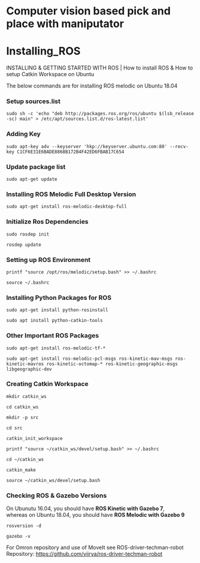 # Computer vision based pick and place with maniputator


# Installing_ROS
INSTALLING & GETTING STARTED WITH ROS | How to install ROS & How to setup Catkin Workspace on Ubuntu

The below commands are for installing ROS melodic on Ubuntu 18.04 </br>


### Setup sources.list
```
sudo sh -c 'echo "deb http://packages.ros.org/ros/ubuntu $(lsb_release -sc) main" > /etc/apt/sources.list.d/ros-latest.list'
```

### Adding Key
```
sudo apt-key adv --keyserver 'hkp://keyserver.ubuntu.com:80' --recv-key C1CF6E31E6BADE8868B172B4F42ED6FBAB17C654
```

### Update package list
```
sudo apt-get update
```

### Installing ROS Melodic Full Desktop Version
```
sudo apt-get install ros-melodic-desktop-full
```

### Initialize Ros Dependencies
```
sudo rosdep init
```
```
rosdep update
```

### Setting up ROS Environment
```
printf "source /opt/ros/melodic/setup.bash" >> ~/.bashrc
```
```
source ~/.bashrc
```

### Installing Python Packages for ROS
```
sudo apt-get install python-rosinstall
```
```
sudo apt install python-catkin-tools
```

### Other Important ROS Packages
```
sudo apt-get install ros-melodic-tf-*
```
```
sudo apt-get install ros-melodic-pcl-msgs ros-kinetic-mav-msgs ros-kinetic-mavros ros-kinetic-octomap-* ros-kinetic-geographic-msgs libgeographic-dev
```

### Creating Catkin Workspace
```
mkdir catkin_ws
```
```
cd catkin_ws
```
```
mkdir -p src
```
```
cd src
```
```
catkin_init_workspace
```
```
printf "source ~/catkin_ws/devel/setup.bash" >> ~/.bashrc
```
```
cd ~/catkin_ws
```
```
catkin_make
```
```
source ~/catkin_ws/devel/setup.bash
```

### Checking ROS & Gazebo Versions
On Ubunutu 16.04, you should have **ROS Kinetic with Gazebo 7**, </br>
whereas on Ubuntu 18.04, you should have **ROS Melodic with Gazebo 9**
```
rosversion -d
```
```
gazebo -v
```

For Omron repository and use of MoveIt see ROS-driver-techman-robot Repository:
https://github.com/viirya/ros-driver-techman-robot

